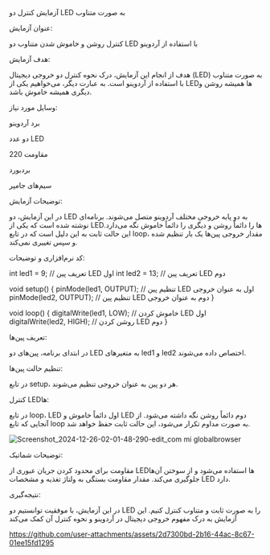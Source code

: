 آزمایش کنترل دو LED به صورت متناوب

عنوان آزمایش:

کنترل روشن و خاموش شدن متناوب دو LED با استفاده از آردوینو

هدف آزمایش:

هدف از انجام این آزمایش، درک نحوه کنترل دو خروجی دیجیتال (LED) به صورت متناوب با استفاده از آردوینو است. به عبارت دیگر، می‌خواهیم یکی از LEDها همیشه روشن و دیگری همیشه خاموش باشد.

وسایل مورد نیاز:

برد آردوینو

دو عدد LED

مقاومت 220

بردبورد

سیم‌های جامپر



توضیحات آزمایش:

در این آزمایش، دو LED به دو پایه خروجی مختلف آردوینو متصل می‌شوند. برنامه‌ای نوشته شده است که یکی از LEDها را دائماً روشن و دیگری را دائماً خاموش نگه می‌دارد. این حالت ثابت به این دلیل است که در تابع loop، مقدار خروجی پین‌ها یک بار تنظیم شده و سپس تغییری نمی‌کند.

کد نرم‌افزاری و توضیحات:

int led1 = 9;  // تعریف پین LED اول
int led2 = 13; // تعریف پین LED دوم

void setup() {
  pinMode(led1, OUTPUT);  // تنظیم پین LED اول به عنوان خروجی
  pinMode(led2, OUTPUT);  // تنظیم پین LED دوم به عنوان خروجی
}

void loop() {
  digitalWrite(led1, LOW);   // خاموش کردن LED اول
  digitalWrite(led2, HIGH);  // روشن کردن LED دوم
}

تعریف پین‌ها:

در ابتدای برنامه، پین‌های دو LED به متغیرهای led1 و led2 اختصاص داده می‌شوند.

تنظیم حالت پین‌ها: 

در تابع setup، هر دو پین به عنوان خروجی تنظیم می‌شوند.

کنترل LEDها:

در تابع loop، LED اول دائماً خاموش و LED دوم دائماً روشن نگه داشته می‌شود. از آنجایی که تابع loop به صورت مداوم تکرار می‌شود، این حالت ثابت حفظ خواهد شد.

![Screenshot_2024-12-26-02-01-48-290-edit_com mi globalbrowser](https://github.com/user-attachments/assets/b035f6ec-b4b0-494b-86b5-60062a49543f)

توضیحات شماتیک:

مقاومت برای محدود کردن جریان عبوری از LEDها استفاده می‌شود و از سوختن آن‌ها جلوگیری می‌کند. مقدار مقاومت بستگی به ولتاژ تغذیه و مشخصات LED دارد.

نتیجه‌گیری:

در این آزمایش، با موفقیت توانستیم دو LED را به صورت ثابت و متناوب کنترل کنیم. این آزمایش به درک مفهوم خروجی دیجیتال در آردوینو و نحوه کنترل آن کمک می‌کند


https://github.com/user-attachments/assets/2d7300bd-2b16-44ac-8c67-01ee15fd1295

